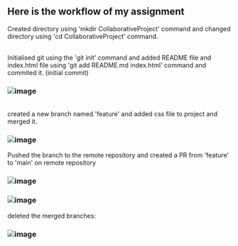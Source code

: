 ## Here is the workflow of my assignment 
 Created directory using 'mkdir CollaborativeProject' command and changed directory using 'cd CollaborativeProject' command. 
 
 <br> Initialised git using the 'git init' command and added README file and index.html file using 'git add README.md index.html' command and commited it. (initial commit)
### ![image](https://github.com/user-attachments/assets/5f19e3ad-d4aa-4dc5-882e-a0f47e5d4922)

 <br > created a new branch named 'feature' and added css file to project and merged it.
### ![image](https://github.com/user-attachments/assets/456eb1b3-bcdb-419a-a297-73d5d3451b61)


 
Pushed the branch to the remote repository and created a PR from 'feature' to 'main' on remote repository
### ![image](https://github.com/user-attachments/assets/b05f76fe-c58f-416e-9f7a-d53e882fb3db)  

### ![image](https://github.com/user-attachments/assets/5382d693-531f-4225-a23e-e488c0bfe999)  
 deleted the merged branches:
### ![image](https://github.com/user-attachments/assets/9614eb33-89ec-40e2-9f3f-e12cd5f46a87)

